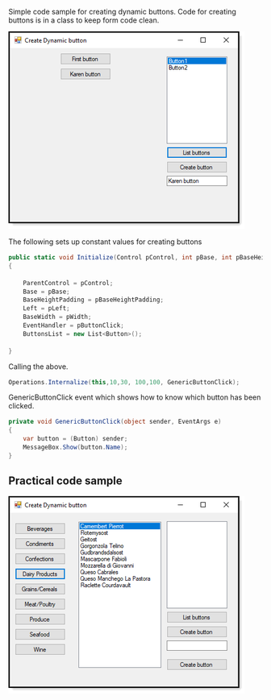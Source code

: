 ﻿Simple code sample for creating dynamic buttons. Code for creating buttons is in a class to keep form code clean.

![screen](assets/CreateButtons.png)




The following sets up constant values for creating buttons

```csharp
public static void Initialize(Control pControl, int pBase, int pBaseHeightPadding, int pLeft, int pWidth, EventHandler pButtonClick)
{
    
    ParentControl = pControl;
    Base = pBase;
    BaseHeightPadding = pBaseHeightPadding;
    Left = pLeft;
    BaseWidth = pWidth;
    EventHandler = pButtonClick;
    ButtonsList = new List<Button>();
    
}
```

Calling the above.

```csharp
Operations.Internalize(this,10,30, 100,100, GenericButtonClick);
```

GenericButtonClick event which shows how to know which button has been clicked.

```csharp
private void GenericButtonClick(object sender, EventArgs e)
{
    var button = (Button) sender;
    MessageBox.Show(button.Name);
}
```

## Practical code sample

![screen](assets/CategoryButtons.png)